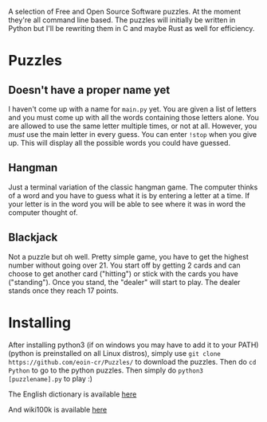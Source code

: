 A selection of Free and Open Source Software puzzles.  At the moment they're
all command line based.  The puzzles will initially be written in Python
but I'll be rewriting them in C and maybe Rust as well for efficiency.

# Puzzles

## Doesn't have a proper name yet

I haven't come up with a name for `main.py` yet.  You are given a list
of letters and you must come up with all the words containing those
letters alone.  You are allowed to use the same letter multiple times,
or not at all.  However, you *must* use the main letter in every guess.
You can enter `!stop` when you give up.  This will display all the
possible words you could have guessed.

## Hangman

Just a terminal variation of the classic hangman game.  The computer
thinks of a word and you have to guess what it is by entering a letter
at a time. If your letter is in the word you will be able to see 
where it was in word the computer thought of.

## Blackjack

Not a puzzle but oh well.  Pretty simple game, you have to get the highest
number without going over 21.  You start off by getting 2 cards and can choose
to get another card ("hitting") or stick with the cards you have ("standing").
Once you stand, the "dealer" will start to play.  The dealer stands once
they reach 17 points.

# Installing

After installing python3 (if on windows you may have to add it to your
PATH) (python is preinstalled on all Linux distros),
simply use `git clone https://github.com/eoin-cr/Puzzles/` to
download the puzzles.  Then do `cd Python` to go to the python puzzles.
Then simply do `python3 [puzzlename].py` to play :)


The English dictionary is available 
[here](https://github.com/sujithps/Dictionary)

And wiki100k is available [here](https://gist.github.com/h3xx/1976236)
